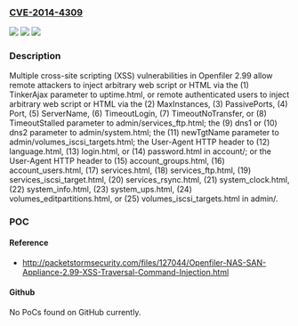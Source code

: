 ### [CVE-2014-4309](https://cve.mitre.org/cgi-bin/cvename.cgi?name=CVE-2014-4309)
![](https://img.shields.io/static/v1?label=Product&message=n%2Fa&color=blue)
![](https://img.shields.io/static/v1?label=Version&message=n%2Fa&color=blue)
![](https://img.shields.io/static/v1?label=Vulnerability&message=n%2Fa&color=brighgreen)

### Description

Multiple cross-site scripting (XSS) vulnerabilities in Openfiler 2.99 allow remote attackers to inject arbitrary web script or HTML via the (1) TinkerAjax parameter to uptime.html, or remote authenticated users to inject arbitrary web script or HTML via the (2) MaxInstances, (3) PassivePorts, (4) Port, (5) ServerName, (6) TimeoutLogin, (7) TimeoutNoTransfer, or (8) TimeoutStalled parameter to admin/services_ftp.html; the (9) dns1 or (10) dns2 parameter to admin/system.html; the (11) newTgtName parameter to admin/volumes_iscsi_targets.html; the User-Agent HTTP header to (12) language.html, (13) login.html, or (14) password.html in account/; or the User-Agent HTTP header to (15) account_groups.html, (16) account_users.html, (17) services.html, (18) services_ftp.html, (19) services_iscsi_target.html, (20) services_rsync.html, (21) system_clock.html, (22) system_info.html, (23) system_ups.html, (24) volumes_editpartitions.html, or (25) volumes_iscsi_targets.html in admin/.

### POC

#### Reference
- http://packetstormsecurity.com/files/127044/Openfiler-NAS-SAN-Appliance-2.99-XSS-Traversal-Command-Injection.html

#### Github
No PoCs found on GitHub currently.

